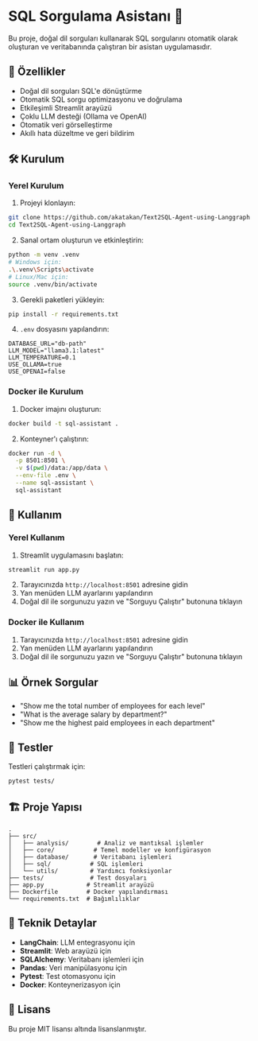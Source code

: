 # SQL Sorgulama Asistanı 🤖

Bu proje, doğal dil sorguları kullanarak SQL sorgularını otomatik olarak oluşturan ve veritabanında çalıştıran bir asistan uygulamasıdır.

## 🌟 Özellikler

- Doğal dil sorguları SQL'e dönüştürme
- Otomatik SQL sorgu optimizasyonu ve doğrulama
- Etkileşimli Streamlit arayüzü
- Çoklu LLM desteği (Ollama ve OpenAI)
- Otomatik veri görselleştirme
- Akıllı hata düzeltme ve geri bildirim

## 🛠️ Kurulum

### Yerel Kurulum

1. Projeyi klonlayın:
```bash
git clone https://github.com/akatakan/Text2SQL-Agent-using-Langgraph
cd Text2SQL-Agent-using-Langgraph
```

2. Sanal ortam oluşturun ve etkinleştirin:
```bash
python -m venv .venv
# Windows için:
.\.venv\Scripts\activate
# Linux/Mac için:
source .venv/bin/activate
```

3. Gerekli paketleri yükleyin:
```bash
pip install -r requirements.txt
```

4. `.env` dosyasını yapılandırın:
```env
DATABASE_URL="db-path"
LLM_MODEL="llama3.1:latest"
LLM_TEMPERATURE=0.1
USE_OLLAMA=true
USE_OPENAI=false
```

### Docker ile Kurulum

1. Docker imajını oluşturun:
```bash
docker build -t sql-assistant .
```

2. Konteyner'ı çalıştırın:
```bash
docker run -d \
  -p 8501:8501 \
  -v $(pwd)/data:/app/data \
  --env-file .env \
  --name sql-assistant \
  sql-assistant
```

## 🚀 Kullanım

### Yerel Kullanım
1. Streamlit uygulamasını başlatın:
```bash
streamlit run app.py
```

2. Tarayıcınızda `http://localhost:8501` adresine gidin
3. Yan menüden LLM ayarlarını yapılandırın
4. Doğal dil ile sorgunuzu yazın ve "Sorguyu Çalıştır" butonuna tıklayın

### Docker ile Kullanım
1. Tarayıcınızda `http://localhost:8501` adresine gidin
2. Yan menüden LLM ayarlarını yapılandırın
3. Doğal dil ile sorgunuzu yazın ve "Sorguyu Çalıştır" butonuna tıklayın

## 📊 Örnek Sorgular

- "Show me the total number of employees for each level"
- "What is the average salary by department?"
- "Show me the highest paid employees in each department"

## 🧪 Testler

Testleri çalıştırmak için:
```bash
pytest tests/
```

## 🏗️ Proje Yapısı

```
.
├── src/
│   ├── analysis/        # Analiz ve mantıksal işlemler
│   ├── core/           # Temel modeller ve konfigürasyon
│   ├── database/       # Veritabanı işlemleri
│   ├── sql/           # SQL işlemleri
│   └── utils/         # Yardımcı fonksiyonlar
├── tests/             # Test dosyaları
├── app.py            # Streamlit arayüzü
├── Dockerfile        # Docker yapılandırması
└── requirements.txt  # Bağımlılıklar
```

## 🔧 Teknik Detaylar

- **LangChain**: LLM entegrasyonu için
- **Streamlit**: Web arayüzü için
- **SQLAlchemy**: Veritabanı işlemleri için
- **Pandas**: Veri manipülasyonu için
- **Pytest**: Test otomasyonu için
- **Docker**: Konteynerizasyon için

## 📝 Lisans

Bu proje MIT lisansı altında lisanslanmıştır. 
